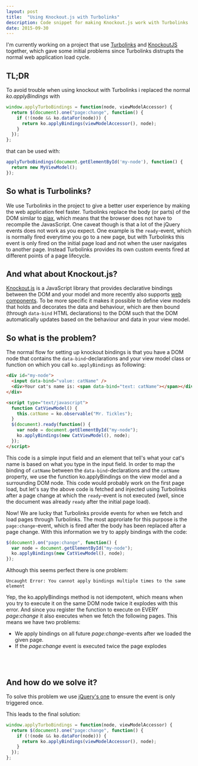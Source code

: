 ```yaml
---
layout: post
title:  "Using Knockout.js with Turbolinks"
description: Code snippet for making Knockout.js work with Turbolinks
date: 2015-09-30
---
```


I'm currently working on a project that use
[Turbolinks](https://github.com/rails/turbolinks) and
[KnockoutJS](https://knockoutjs.com) together, which gave some initial
problems since Turbolinks distrupts the normal web application load cycle.

## TL;DR
To avoid trouble when using knockout with Turbolinks i replaced the normal
*ko.applyBindings* with

```javascript
window.applyTurboBindings = function(node, viewModelAccessor) {
  return $(document).one("page:change", function() {
    if (!(node && ko.dataFor(node))) {
      return ko.applyBindings(viewModelAccessor(), node);
    }
  });
};
```

that can be used with:

```javascript
applyTurboBindings(document.getElementById('my-node'), function() {
  return new MyViewModel();
});

```


## So what is Turbolinks?

We use Turbolinks in the project to give a better user experience by making
the web application feel faster. Turbolinks replace the body (or parts) of the
DOM similar to
[pjax](https://github.com/defunkt/jquery-pjax), which means that the browser
does not have to recompile the JavasScript. One caveat though is that a lot
of the jQuery events does not work as you expect. One example is the
`ready`-event, which is normally fired everytime you go to a new page, but
with Turbolinks this event is only fired on the initial page load and not
when the user navigates to another page. Instead Turbolinks provides its
own custom events fired at different points of a page lifecycle.

## And what about Knockout.js?

[Knockout.js](http://knockoutjs.com/) is a JavaScript library that provides
declarative bindings between the DOM and your model and more recently also
supports
[web components](http://knockoutjs.com/documentation/component-overview.html).
To be more specific it makes it possible to define view models that holds
and decorates the data and behaviour, which are then bound (through `data-bind`
HTML declarations) to the DOM such that the DOM automatically updates based
on the behaviour and data in your view model.

## So what is the problem?

The normal flow for setting up knockout bindings is that you have a DOM node
that contains the `data-bind`-declarations and your view model class or
function on which you call `ko.applyBindings` as following:

```html
<div id="my-node">
  <input data-bind="value: catName" />
  <div>Your cat's name is: <span data-bind="text: catName"></span></div>
</div>

<script type="text/javascript">
  function CatViewModel() {
    this.catName = ko.observable("Mr. Tickles");
  }
  $(document).ready(function() {
    var node = document.getElementById("my-node");
    ko.applyBindings(new CatViewModel(), node);
  });
</script>
```

This code is a simple input field and an element that tell's what your cat's
name is based on what you type in the input field. In order to map the
binding of `catName` between the `data-bind`-declarations and the `catName`
property, we use the function ko.applyBindings on the view model and a
surrounding DOM node. This code would probably work on the first page load, but
let's say the above code is fetched and injected using Turbolinks after a
page change at which the `ready`-event is not executed (well, since the
document was already `ready` after the initial page load).

Now! We are lucky that Turbolinks provide events for when we fetch and load
pages through Turbolinks. The most approriate for this purpose is the
`page:change`-event, which is fired after the body has been replaced after a
page change. With this information we try to apply bindings with the code:

```javascript
$(document).on("page:change", function() {
  var node = document.getElementById("my-node");
  ko.applyBindings(new CatViewModel(), node);
});

```
Although this seems perfect there is one problem:

```
Uncaught Error: You cannot apply bindings multiple times to the same element
```

Yep, the ko.applyBindings method is not idempotent, which means when you try
to execute it on the same DOM node twice it explodes with this error. And
since you register the function to execute on EVERY *page:change* it also executes
when we fetch the following pages. This means we have two problems:

* We apply bindings on all future *page:change*-events after we loaded the given page.
* If the *page:change* event is executed twice the page explodes
<br>
<br>

## And how do we solve it?
To solve this problem we use [jQuery's one](http://api.jquery.com/one/) to
ensure the event is only triggered once.

This leads to the final solution:

```javascript
window.applyTurboBindings = function(node, viewModelAccessor) {
  return $(document).one("page:change", function() {
    if (!(node && ko.dataFor(node))) {
      return ko.applyBindings(viewModelAccessor(), node);
    }
  });
};
```
